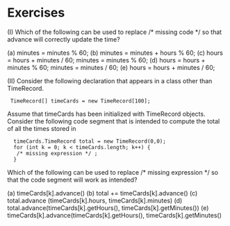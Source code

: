 Exercises
=====

(I) Which of the following can be used to replace /* missing code */ so that
advance will correctly update the time?

(a) minutes = minutes % 60;
(b) minutes = minutes + hours % 60;
(c) hours = hours + minutes / 60;
     minutes = minutes % 60;
(d) hours = hours + minutes % 60;
     minutes = minutes / 60;
(e) hours = hours + minutes / 60;

(II) Consider the following declaration that appears in a class
other than TimeRecord.

     TimeRecord[] timeCards = new TimeRecord[100];

Assume that timeCards has been initialized with TimeRecord objects.
Consider the following code segment that is intended to compute the total of all
the times stored in

      timeCards.TimeRecord total = new TimeRecord(0,0);
      for (int k = 0; k < timeCards.length; k++) {
       /* missing expression */ ;
      }

Which of the following can be used to replace
/*
missing expression
*/
so that the code segment will work as intended?

(a) timeCards[k].advance()
(b) total += timeCards[k].advance()
(c) total.advance (timeCards[k].hours, timeCards[k].minutes)
(d) total.advance(timeCards[k].getHours(), timeCards[k].getMinutes())
(e) timeCards[k].advance(timeCards[k].getHours(), timeCards[k].getMinutes()

